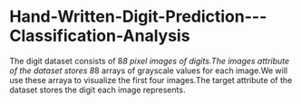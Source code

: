 # Hand-Written-Digit-Prediction---Classification-Analysis
The digit dataset consists of 8*8 pixel images of digits.The images attribute of the dataset stores 8*8 arrays of grayscale values for each image.We will use these arraya to visualize the first four images.The target attribute of the dataset stores the digit each image represents.
